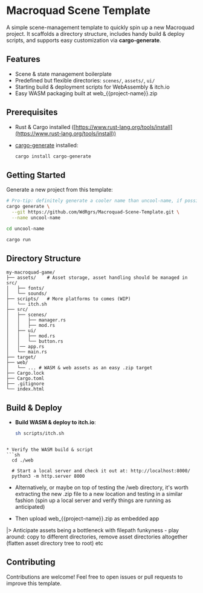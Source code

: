 # Macroquad Scene Template

A simple scene-management template to quickly spin up a new Macroquad project. It scaffolds a directory structure, includes handy build & deploy scripts, and supports easy customization via **cargo-generate**.

## Features

* Scene & state management boilerplate
* Predefined but flexible directories: `scenes/`, `assets/`, `ui/`
* Starting build & deployment scripts for WebAssembly & itch.io
* Easy WASM packaging built at web_{{project-name}}.zip

## Prerequisites

* Rust & Cargo installed ([https://www.rust-lang.org/tools/install](https://www.rust-lang.org/tools/install))
* [cargo-generate](https://github.com/cargo-generate/cargo-generate) installed:

  ```sh
  cargo install cargo-generate
  ```

## Getting Started

Generate a new project from this template:

```sh
# Pro-tip: definitely generate a cooler name than uncool-name, if possible
cargo generate \
  --git https://github.com/WdRgrs/Macroquad-Scene-Template.git \
  --name uncool-name

cd uncool-name

cargo run
```

## Directory Structure

```
my-macroquad-game/
├── assets/    # Asset storage, asset handling should be managed in src/
│   ├── fonts/
│   └── sounds/
├── scripts/   # More platforms to comes (WIP)
│   └── itch.sh
├── src/
│   ├── scenes/
│   │   ├── manager.rs
│   │   ├── mod.rs
│   ├── ui/
│   │   ├── mod.rs
│   │   └── button.rs
│   │── app.rs
│   └── main.rs
├── target/
├── web/
│   └── ... # WASM & web assets as an easy .zip target
├── Cargo.lock
├── Cargo.toml
├── .gitignore
└── index.html
```

## Build & Deploy

* **Build WASM & deploy to itch.io**:

  ```sh
  sh scripts/itch.sh
```

* Verify the WASM build & script
```sh
  cd ./web

  # Start a local server and check it out at: http://localhost:8000/
  python3 -m http.server 8000

```

* Alternatively, or maybe on top of testing the /web directory, it's worth extracting the new .zip file to a new location and testing in a similar fashion (spin up a local server and verify things are running as anticipated)

* Then upload web_{{project-name}}.zip as embedded app 

|> Anticipate assets being a bottleneck with filepath funkyness - play around: copy to different directories, remove asset directories altogether (flatten asset directory tree to root) etc

## Contributing

Contributions are welcome! Feel free to open issues or pull requests to improve this template.

